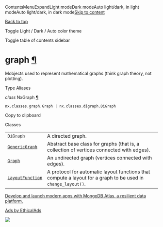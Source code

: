 ContentsMenuExpandLight modeDark modeAuto light/dark, in light modeAuto light/dark, in dark mode[Skip to content](https://docs.manim.community/en/stable/reference/manim.mobject.graph.html#furo-main-content)

[Back to top](https://docs.manim.community/en/stable/reference/manim.mobject.graph.html#)

Toggle Light / Dark / Auto color theme

Toggle table of contents sidebar

# graph [¶](https://docs.manim.community/en/stable/reference/manim.mobject.graph.html\#module-manim.mobject.graph "Link to this heading")

Mobjects used to represent mathematical graphs (think graph theory, not plotting).

Type Aliases

_class_ NxGraph [¶](https://docs.manim.community/en/stable/reference/manim.mobject.graph.html#manim.mobject.graph.NxGraph "Link to this definition")

```
nx.classes.graph.Graph | nx.classes.digraph.DiGraph

```

Copy to clipboard

Classes

|     |     |
| --- | --- |
| [`DiGraph`](https://docs.manim.community/en/stable/reference/manim.mobject.graph.DiGraph.html#manim.mobject.graph.DiGraph "manim.mobject.graph.DiGraph") | A directed graph. |
| [`GenericGraph`](https://docs.manim.community/en/stable/reference/manim.mobject.graph.GenericGraph.html#manim.mobject.graph.GenericGraph "manim.mobject.graph.GenericGraph") | Abstract base class for graphs (that is, a collection of vertices connected with edges). |
| [`Graph`](https://docs.manim.community/en/stable/reference/manim.mobject.graph.Graph.html#manim.mobject.graph.Graph "manim.mobject.graph.Graph") | An undirected graph (vertices connected with edges). |
| [`LayoutFunction`](https://docs.manim.community/en/stable/reference/manim.mobject.graph.LayoutFunction.html#manim.mobject.graph.LayoutFunction "manim.mobject.graph.LayoutFunction") | A protocol for automatic layout functions that compute a layout for a graph to be used in `change_layout()`. |

[Develop and launch modern apps with MongoDB Atlas, a resilient data platform.](https://server.ethicalads.io/proxy/click/8269/019600eb-8c56-7300-a516-1c12eefeefdc/)

[Ads by EthicalAds](https://www.ethicalads.io/advertisers/?ref=ea-text)

![](https://server.ethicalads.io/proxy/view/8269/019600eb-8c56-7300-a516-1c12eefeefdc/)